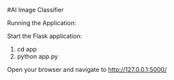 #AI Image Classifier

Running the Application:

Start the Flask application:

1. cd app
2. python app.py

Open your browser and navigate to http://127.0.0.1:5000/
